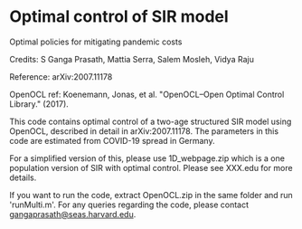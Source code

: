 # Optimal control of SIR model

Optimal policies for mitigating pandemic costs

Credits: S Ganga Prasath, Mattia Serra, Salem Mosleh, Vidya Raju

Reference: arXiv:2007.11178


OpenOCL ref: Koenemann, Jonas, et al. "OpenOCL–Open Optimal
Control Library." (2017).

This code contains optimal control of a two-age structured SIR model using OpenOCL,
described in detail in arXiv:2007.11178. The parameters in this code are estimated from
COVID-19 spread in Germany.

For a simplified version of this, please use 1D_webpage.zip which is a one population
version of SIR with optimal control. Please see XXX.edu for more details.

If you want to run the code, extract OpenOCL.zip in the same folder and run 'runMulti.m'.
For any queries regarding the code, please contact gangaprasath@seas.harvard.edu.
